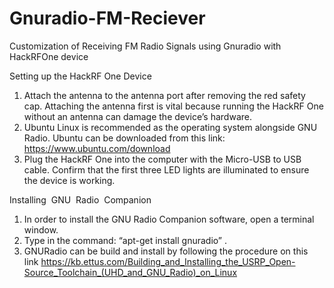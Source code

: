 # Gnuradio-FM-Reciever
Customization of Receiving FM Radio Signals using Gnuradio with HackRFOne device

Setting up the HackRF One Device
1. Attach the antenna to the antenna port after removing the red safety cap. Attaching the antenna first is
vital because running the HackRF One without an antenna can damage the device’s hardware.
2. Ubuntu Linux is recommended as the operating system alongside GNU Radio. Ubuntu can be
downloaded from this link: https://www.ubuntu.com/download
3. Plug the HackRF One into the computer with the Micro-USB to USB cable. Confirm that the first three
LED lights are illuminated to ensure the device is working.

Installing​ ​ GNU​ ​ Radio​ ​ Companion
1. In order to install the GNU Radio Companion software, open a  terminal window.
2. Type in the command: “apt-get  install  gnuradio”  .
3. GNURadio can be build and install by following the procedure on this link https://kb.ettus.com/Building_and_Installing_the_USRP_Open-Source_Toolchain_(UHD_and_GNU_Radio)_on_Linux
